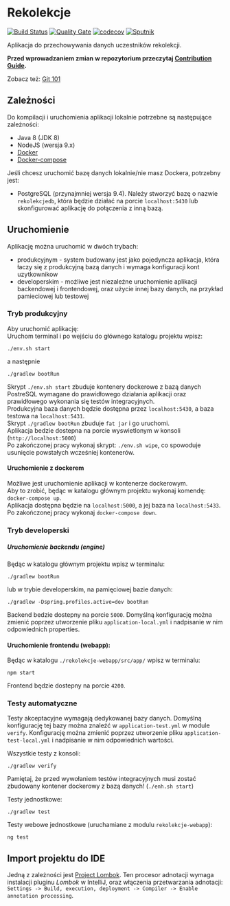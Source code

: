# Rekolekcje

[![Build Status](https://travis-ci.org/oaza-waw/rekolekcje-api.svg?branch=master)](https://travis-ci.org/oaza-waw/rekolekcje-api)
[![Quality Gate](https://sonarcloud.io/api/project_badges/measure?project=rekolekcje-api%3Arekolekcje-engine&metric=alert_status)](https://sonarcloud.io/dashboard/index/rekolekcje-api:rekolekcje-engine)
[![codecov](https://codecov.io/gh/oaza-waw/rekolekcje-api/branch/develop/graph/badge.svg)](https://codecov.io/gh/oaza-waw/rekolekcje-api)
[![Sputnik](https://sputnik.ci/conf/badge)](https://sputnik.ci/app#/builds/oaza-waw/rekolekcje-api)

Aplikacja do przechowywania danych uczestników rekolekcji.

**Przed wprowadzaniem zmian w repozytorium przeczytaj [Contribution Guide](docs/CONTRIBUTING.md).**

Zobacz też: [Git 101](docs/git-101.md)

## Zależności

Do kompilacji i uruchomienia aplikacji lokalnie potrzebne są następujące zależności:

- Java 8 (JDK 8)
- NodeJS (wersja 9.x)
- [Docker](https://docs.docker.com/install/linux/docker-ce/ubuntu/)
- [Docker-compose](https://docs.docker.com/compose/install/)

Jeśli chcesz uruchomić bazę danych lokalnie/nie masz Dockera, potrzebny jest:
- PostgreSQL (przynajmniej wersja 9.4). Należy stworzyć bazę o nazwie `rekolekcjedb`,
która będzie działać na porcie `localhost:5430` lub skonfigurować aplikację do połączenia z inną bazą.


## Uruchomienie

Aplikację można uruchomić w dwóch trybach:
- produkcyjnym - system budowany jest jako pojedyncza aplikacja, która łaczy się z produkcyjną bazą danych i wymaga konfiguracji kont uzytkownikow
- developerskim - możliwe jest niezależne uruchomienie aplikacji backendowej i frontendowej, oraz użycie innej bazy danych, na przykład pamieciowej lub testowej

### Tryb produkcyjny

Aby uruchomić aplikację: <br/>
Uruchom terminal i po wejściu do głównego katalogu projektu wpisz:

```$xslt
./env.sh start
```
a następnie
```$xslt
./gradlew bootRun
```


Skrypt `./env.sh start` zbuduje kontenery dockerowe z bazą danych PostreSQL wymagane do prawidłowego działania aplikacji
oraz prawidłowego wykonania się testów integracyjnych. <br/>
Produkcyjna baza danych będzie dostępna przez `localhost:5430`, a baza testowa na `localhost:5431`. <br/>
Skrypt `./gradlew bootRun` zbuduje `fat jar` i go uruchomi. <br/>
Aplikacja bedzie dostepna na porcie wyswietlonym w konsoli (`http://localhost:5000`) <br/>
Po zakończonej pracy wykonaj skrypt:
`./env.sh wipe`, co spowoduje usunięcie powstałych wcześniej kontenerów. <br/>

#### Uruchomienie z dockerem
Możliwe jest uruchomienie aplikacji w kontenerze dockerowym. <br/>
Aby to zrobić, będąc w katalogu głównym projektu wykonaj komendę:
`docker-compose up`. <br/>
Aplikacja dostępna będzie na `localhost:5000`, a jej baza na `localhost:5433`.
Po zakończonej pracy wykonaj `docker-compose down`.

### Tryb developerski


##### Uruchomienie backendu (engine)
Będąc w katalogu głównym projektu wpisz w terminalu:
```$xslt
./gradlew bootRun
```

lub w trybie developerskim, na pamięciowej bazie danych:
```$xslt
./gradlew -Dspring.profiles.active=dev bootRun
```

Backend bedzie dostepny na porcie `5000`.
Domyślną konfigurację można zmienić poprzez utworzenie pliku `application-local.yml` i nadpisanie w nim odpowiednich properties.

#### Uruchomienie frontendu (webapp):
Będąc w katalogu `./rekolekcje-webapp/src/app/` wpisz w terminalu:
```$xslt
npm start
```

Frontend będzie dostepny na porcie `4200`. <br/>

### Testy automatyczne

Testy akceptacyjne wymagają dedykowanej bazy danych. Domyślną konfigurację tej bazy można znaleźć w `application-test.yml` w module `verify`. 
Konfigurację można zmienić poprzez utworzenie pliku `application-test-local.yml` i nadpisanie w nim odpowiednich wartości.

Wszystkie testy z konsoli:
```$xslt
./gradlew verify
```
Pamiętaj, że przed wywołaniem testów integracyjnych musi zostać zbudowany
kontener dockerowy z bazą danych!  (`./enh.sh start`)

Testy jednostkowe:
```$xslt
./gradlew test
```

Testy webowe jednostkowe (uruchamiane z modulu `rekolekcje-webapp`):
```$xslt
ng test
```

## Import projektu do IDE
Jedną z zależności jest [Project Lombok](https://projectlombok.org/). Ten procesor adnotacji wymaga instalacji pluginu *Lombok* w IntelliJ, oraz włączenia przetwarzania adnotacji:
`Settings -> Build, execution, deployment -> Compiler -> Enable annotation processing`.
